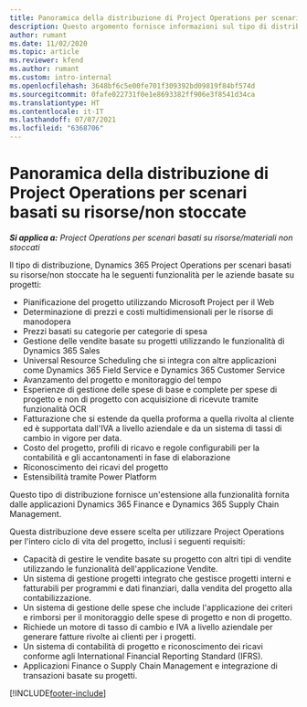 ```yaml
---
title: Panoramica della distribuzione di Project Operations per scenari basati su risorse/non stoccate
description: Questo argomento fornisce informazioni sul tipo di distribuzione, Project Operations per scenari basati su risorse/non stoccate.
author: rumant
ms.date: 11/02/2020
ms.topic: article
ms.reviewer: kfend
ms.author: rumant
ms.custom: intro-internal
ms.openlocfilehash: 3648bf6c5e00fe701f309392bd09819f84bf574d
ms.sourcegitcommit: 0fafe022731f0e1e8693382ff906e3f8541d34ca
ms.translationtype: HT
ms.contentlocale: it-IT
ms.lasthandoff: 07/07/2021
ms.locfileid: "6368706"
---
```

# <a name="project-operations-for-resourcenon-stocked-based-scenarios-deployment-overview"></a>Panoramica della distribuzione di Project Operations per scenari basati su risorse/non stoccate

_**Si applica a:** Project Operations per scenari basati su risorse/materiali non stoccati_

Il tipo di distribuzione, Dynamics 365 Project Operations per scenari basati su risorse/non stoccate ha le seguenti funzionalità per le aziende basate su progetti:

- Pianificazione del progetto utilizzando Microsoft Project per il Web
- Determinazione di prezzi e costi multidimensionali per le risorse di manodopera
- Prezzi basati su categorie per categorie di spesa
- Gestione delle vendite basate su progetti utilizzando le funzionalità di Dynamics 365 Sales
- Universal Resource Scheduling che si integra con altre applicazioni come Dynamics 365 Field Service e Dynamics 365 Customer Service
- Avanzamento del progetto e monitoraggio del tempo
- Esperienze di gestione delle spese di base e complete per spese di progetto e non di progetto con acquisizione di ricevute tramite funzionalità OCR
- Fatturazione che si estende da quella proforma a quella rivolta al cliente ed è supportata dall'IVA a livello aziendale e da un sistema di tassi di cambio in vigore per data.
- Costo del progetto, profili di ricavo e regole configurabili per la contabilità e gli accantonamenti in fase di elaborazione
- Riconoscimento dei ricavi del progetto
- Estensibilità tramite Power Platform

Questo tipo di distribuzione fornisce un'estensione alla funzionalità fornita dalle applicazioni Dynamics 365 Finance e Dynamics 365 Supply Chain Management.

Questa distribuzione deve essere scelta per utilizzare Project Operations per l'intero ciclo di vita del progetto, inclusi i seguenti requisiti:

- Capacità di gestire le vendite basate su progetto con altri tipi di vendite utilizzando le funzionalità dell'applicazione Vendite.
- Un sistema di gestione progetti integrato che gestisce progetti interni e fatturabili per programmi e dati finanziari, dalla vendita del progetto alla contabilizzazione.
- Un sistema di gestione delle spese che include l'applicazione dei criteri e rimborsi per il monitoraggio delle spese di progetto e non di progetto.
- Richiede un motore di tasso di cambio e IVA a livello aziendale per generare fatture rivolte ai clienti per i progetti.
- Un sistema di contabilità di progetto e riconoscimento dei ricavi conforme agli International Financial Reporting Standard (IFRS).
- Applicazioni Finance o Supply Chain Management e integrazione di transazioni basate su progetti.


[!INCLUDE[footer-include](../includes/footer-banner.md)]